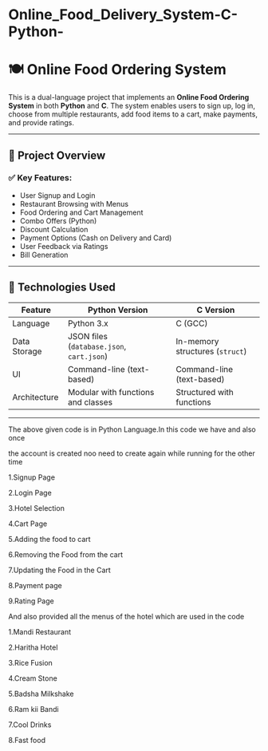 # Online_Food_Delivery_System-C-Python-
# 🍽️ Online Food Ordering System

This is a dual-language project that implements an **Online Food Ordering System** in both **Python** and **C**. The system enables users to sign up, log in, choose from multiple restaurants, add food items to a cart, make payments, and provide ratings.

---

## 📌 Project Overview

### ✅ Key Features:
- User Signup and Login
- Restaurant Browsing with Menus
- Food Ordering and Cart Management
- Combo Offers (Python)
- Discount Calculation
- Payment Options (Cash on Delivery and Card)
- User Feedback via Ratings
- Bill Generation

---

## 🧰 Technologies Used

| Feature         | Python Version                      | C Version                          |
|----------------|--------------------------------------|------------------------------------|
| Language        | Python 3.x                           | C (GCC)                            |
| Data Storage    | JSON files (`database.json`, `cart.json`) | In-memory structures (`struct`)    |
| UI              | Command-line (text-based)           | Command-line (text-based)         |
| Architecture    | Modular with functions and classes  | Structured with functions          |

---
The above given code is in Python Language.In this code we have and also once

the account is created noo need to create again while running for the other time

1.Signup Page

2.Login Page

3.Hotel Selection

4.Cart Page

5.Adding the food to cart

6.Removing the Food from the cart

7.Updating the Food in the Cart

8.Payment page

9.Rating Page

And also provided all the menus of the hotel which are used in the code

1.Mandi Restaurant

2.Haritha Hotel

3.Rice Fusion

4.Cream Stone

5.Badsha Milkshake

6.Ram kii Bandi

7.Cool Drinks

8.Fast food

